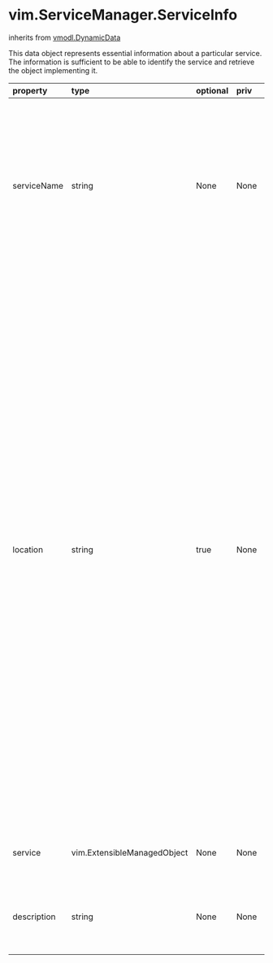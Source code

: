 vim.ServiceManager.ServiceInfo
==============================
inherits from [vmodl.DynamicData](docs/vmodl.DynamicData.md)


This data object represents essential information about a particular service.   The information is sufficient to be able to identify the service and retrieve   the object implementing it.

| property | type | optional | priv | desc |
|:---------|:-----|:---------|:-----|:-----|
| serviceName | string | None | None | A service name. Each service is expected to create a unique name    for itself that can be used to locate the service. This name    does not need to be unique across hosts or other such locations though. |
| location | string | true | None | A list of data that can be used to uniquely identify a particular instance of a service.   Multiple instances of a service can exist across different domains (for instance, a service   that is associated with a particular virtual machine or a particular host). In such cases,   the service name is insufficient to identify the service and location data can be used   to identify the instance of interest. A service may publish as much location data   as is needed to identify it (e.g, vmware.host.<hostname> or vmware.vm.<uuid> or both).   The particular choice of locations have to be agreed upon by   the client and the service. |
| service | vim.ExtensibleManagedObject | None | None | The managed object that presents this service. |
| description | string | None | None | A description of the service. Provides help text on how   to use the service. |


